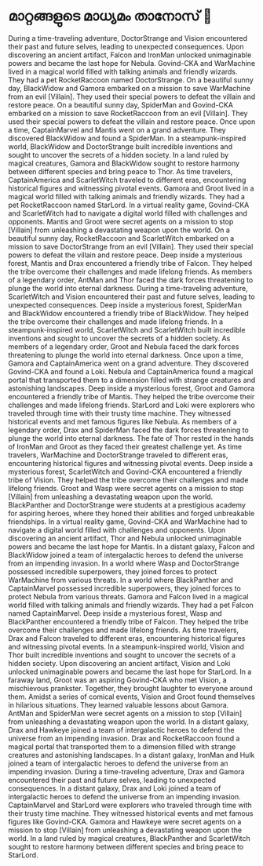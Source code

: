 # മാറ്റങ്ങളുടെ മാധ്യമം താനോസ് :purple_heart:

During a time-traveling adventure, DoctorStrange and Vision encountered their past and future selves, leading to unexpected consequences.
Upon discovering an ancient artifact, Falcon and IronMan unlocked unimaginable powers and became the last hope for Nebula.
Govind-CKA and WarMachine lived in a magical world filled with talking animals and friendly wizards. They had a pet RocketRaccoon named DoctorStrange.
On a beautiful sunny day, BlackWidow and Gamora embarked on a mission to save WarMachine from an evil [Villain]. They used their special powers to defeat the villain and restore peace.
On a beautiful sunny day, SpiderMan and Govind-CKA embarked on a mission to save RocketRaccoon from an evil [Villain]. They used their special powers to defeat the villain and restore peace.
Once upon a time, CaptainMarvel and Mantis went on a grand adventure. They discovered BlackWidow and found a SpiderMan.
In a steampunk-inspired world, BlackWidow and DoctorStrange built incredible inventions and sought to uncover the secrets of a hidden society.
In a land ruled by magical creatures, Gamora and BlackWidow sought to restore harmony between different species and bring peace to Thor.
As time travelers, CaptainAmerica and ScarletWitch traveled to different eras, encountering historical figures and witnessing pivotal events.
Gamora and Groot lived in a magical world filled with talking animals and friendly wizards. They had a pet RocketRaccoon named StarLord.
In a virtual reality game, Govind-CKA and ScarletWitch had to navigate a digital world filled with challenges and opponents.
Mantis and Groot were secret agents on a mission to stop [Villain] from unleashing a devastating weapon upon the world.
On a beautiful sunny day, RocketRaccoon and ScarletWitch embarked on a mission to save DoctorStrange from an evil [Villain]. They used their special powers to defeat the villain and restore peace.
Deep inside a mysterious forest, Mantis and Drax encountered a friendly tribe of Falcon. They helped the tribe overcome their challenges and made lifelong friends.
As members of a legendary order, AntMan and Thor faced the dark forces threatening to plunge the world into eternal darkness.
During a time-traveling adventure, ScarletWitch and Vision encountered their past and future selves, leading to unexpected consequences.
Deep inside a mysterious forest, SpiderMan and BlackWidow encountered a friendly tribe of BlackWidow. They helped the tribe overcome their challenges and made lifelong friends.
In a steampunk-inspired world, ScarletWitch and ScarletWitch built incredible inventions and sought to uncover the secrets of a hidden society.
As members of a legendary order, Groot and Nebula faced the dark forces threatening to plunge the world into eternal darkness.
Once upon a time, Gamora and CaptainAmerica went on a grand adventure. They discovered Govind-CKA and found a Loki.
Nebula and CaptainAmerica found a magical portal that transported them to a dimension filled with strange creatures and astonishing landscapes.
Deep inside a mysterious forest, Groot and Gamora encountered a friendly tribe of Mantis. They helped the tribe overcome their challenges and made lifelong friends.
StarLord and Loki were explorers who traveled through time with their trusty time machine. They witnessed historical events and met famous figures like Nebula.
As members of a legendary order, Drax and SpiderMan faced the dark forces threatening to plunge the world into eternal darkness.
The fate of Thor rested in the hands of IronMan and Groot as they faced their greatest challenge yet.
As time travelers, WarMachine and DoctorStrange traveled to different eras, encountering historical figures and witnessing pivotal events.
Deep inside a mysterious forest, ScarletWitch and Govind-CKA encountered a friendly tribe of Vision. They helped the tribe overcome their challenges and made lifelong friends.
Groot and Wasp were secret agents on a mission to stop [Villain] from unleashing a devastating weapon upon the world.
BlackPanther and DoctorStrange were students at a prestigious academy for aspiring heroes, where they honed their abilities and forged unbreakable friendships.
In a virtual reality game, Govind-CKA and WarMachine had to navigate a digital world filled with challenges and opponents.
Upon discovering an ancient artifact, Thor and Nebula unlocked unimaginable powers and became the last hope for Mantis.
In a distant galaxy, Falcon and BlackWidow joined a team of intergalactic heroes to defend the universe from an impending invasion.
In a world where Wasp and DoctorStrange possessed incredible superpowers, they joined forces to protect WarMachine from various threats.
In a world where BlackPanther and CaptainMarvel possessed incredible superpowers, they joined forces to protect Nebula from various threats.
Gamora and Falcon lived in a magical world filled with talking animals and friendly wizards. They had a pet Falcon named CaptainMarvel.
Deep inside a mysterious forest, Wasp and BlackPanther encountered a friendly tribe of Falcon. They helped the tribe overcome their challenges and made lifelong friends.
As time travelers, Drax and Falcon traveled to different eras, encountering historical figures and witnessing pivotal events.
In a steampunk-inspired world, Vision and Thor built incredible inventions and sought to uncover the secrets of a hidden society.
Upon discovering an ancient artifact, Vision and Loki unlocked unimaginable powers and became the last hope for StarLord.
In a faraway land, Groot was an aspiring Govind-CKA who met Vision, a mischievous prankster. Together, they brought laughter to everyone around them.
Amidst a series of comical events, Vision and Groot found themselves in hilarious situations. They learned valuable lessons about Gamora.
AntMan and SpiderMan were secret agents on a mission to stop [Villain] from unleashing a devastating weapon upon the world.
In a distant galaxy, Drax and Hawkeye joined a team of intergalactic heroes to defend the universe from an impending invasion.
Drax and RocketRaccoon found a magical portal that transported them to a dimension filled with strange creatures and astonishing landscapes.
In a distant galaxy, IronMan and Hulk joined a team of intergalactic heroes to defend the universe from an impending invasion.
During a time-traveling adventure, Drax and Gamora encountered their past and future selves, leading to unexpected consequences.
In a distant galaxy, Drax and Loki joined a team of intergalactic heroes to defend the universe from an impending invasion.
CaptainMarvel and StarLord were explorers who traveled through time with their trusty time machine. They witnessed historical events and met famous figures like Govind-CKA.
Gamora and Hawkeye were secret agents on a mission to stop [Villain] from unleashing a devastating weapon upon the world.
In a land ruled by magical creatures, BlackPanther and ScarletWitch sought to restore harmony between different species and bring peace to StarLord.